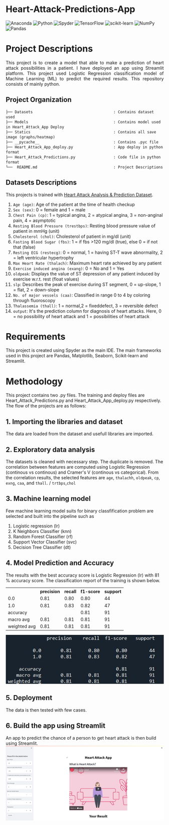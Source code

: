 <h1> Heart-Attack-Predictions-App </h1>

![Anaconda](https://img.shields.io/badge/Anaconda-%2344A833.svg?style=for-the-badge&logo=anaconda&logoColor=white)
![Python](https://img.shields.io/badge/python-3670A0?style=for-the-badge&logo=python&logoColor=ffdd54)
![Spyder](https://img.shields.io/badge/Spyder-838485?style=for-the-badge&logo=spyder%20ide&logoColor=maroon)
![TensorFlow](https://img.shields.io/badge/TensorFlow-%23FF6F00.svg?style=for-the-badge&logo=TensorFlow&logoColor=white)
![scikit-learn](https://img.shields.io/badge/scikit--learn-%23F7931E.svg?style=for-the-badge&logo=scikit-learn&logoColor=white)
![NumPy](https://img.shields.io/badge/numpy-%23013243.svg?style=for-the-badge&logo=numpy&logoColor=white)
![Pandas](https://img.shields.io/badge/pandas-%23150458.svg?style=for-the-badge&logo=pandas&logoColor=white)



# Project Descriptions
<p align="justify"> This project is to create a model that able to make a prediction of heart attack possibilities in a patient. I have deployed an app using Streamlit platform. This project used Logistic Regression classification model of Machine Learning (ML) to predict the required results. This repository consists of mainly python.</p>

## Project Organization
  ```
  ├── Datasets                                    : Contains dataset used 
  ├── Models                                      : Contains model used in Heart_Attack_App Deploy
  ├── Statics                                     : Contains all save image (graphs/heatmap)
  ├── __pycache__                                 : Contains .pyc file
  ├── Heart_Attack_App_deploy.py                  : App deploy in python format
  ├── Heart_Attack_Predictions.py                 : Code file in python format
  └──  README.md                                  : Project Descriptions 
  ```
## Datasets Descriptions
This projects is trained with  [Heart Attack Analysis & Prediction Dataset](https://www.kaggle.com/datasets/rashikrahmanpritom/heart-attack-analysis-prediction-dataset).

1. `Age (age)`: Age of the patient at the time of health checkup
2. `Sex (sex)`: 0 = female and 1 = male
3. `Chest Pain (cp)`: 1 = typical angina, 2 = atypical angina, 3 = non-anginal pain, 4 = asymptotic
4. `Resting Blood Pressure (trestbps)`: Resting blood pressure value of patient in mmHg (unit)
5. `Cholesterol (chol)`: Cholesterol of patient in mg/dl (unit)
6. `Fasting Blood Sugar (fbs)`: 1 = if fbs >120 mg/dl (true), else 0 = if not that (false)
7. `Resting ECG (restecg)`: 0 = normal, 1 = having ST-T wave abnormality, 2 = left ventricular hypertrophy
8. `Max Heart Rate (thalach)`: Maximum heart rate achieved by any patient
9. `Exercise induced angina (exang)`: 0 = No and 1 = Yes
10. `oldpeak`: Displays the value of ST depression of any patient induced by exercise w.r.t. rest (float values)
11. `slp`: Describes the peak of exercise during ST segment, 0 = up-slope, 1 = flat, 2 = down-slope
12. `No. of major vessels (caa)`: Classified in range 0 to 4 by coloring through fluoroscopy
13. `Thalassemia (thall)`: 1 = normal,2 = fixeddefect, 3 = reversible defect
14. `output`: It's the prediction column for diagnosis of heart attacks. Here, 0 = no possibility of heart attack and 1 = possibilities of heart attack

# Requirements
This project is created using Spyder as the main IDE. The main frameworks used in this project are Pandas, Matplotlib, Seaborn, Scikit-learn and Streamlit.

# Methodology
This project contains two .py files. The training and deploy files are Heart_Attack_Predictions.py and Heart_Attack_App_deploy.py respectively. The flow of the projects are as follows:

   ## 1. Importing the libraries and dataset

   The data are loaded from the dataset and usefull libraries are imported.

   ## 2. Exploratory data analysis

   The datasets is cleaned with necessary step. The duplicate is removed. The correlation between features are computed using Logistic Regression (continous vs continous) and Cramer's V (continous vs categorical). From the correlation results, the selected features are `age`, `thalachh`, `oldpeak`, `cp`, `exng`, `caa`, and `thall`. / `trtbps`,`chol`

   ## 3. Machine learning model 

   Few machine learning model suits for binary classfification problem are selected and built into the pipeline such as 

  1. Logistic regression (lr)
  2. K Neighbors Classifier (knn)
  3. Random Forest Classifier (rf)
  4. Support Vector Classifier (svc)
  5. Decision Tree Classifier (dt)

   ## 4. Model Prediction and Accuracy

   The results with the best accuracy score is Logistic Regression (lr) with 81 % accuracy score. The classification report of the training is shown below. 
   
   <!DOCTYPE html>
<html>
 
<head>
</head>
 
<body>
    <table style="width:100%">
        <tr>
            <th></th>
            <th>precision</th>
            <th>recall</th>
            <th>f1-score</th>
            <th>support</th>
        </tr>
        <tr>
            <td>0.0</td>
            <td>0.81</td>          
            <td>0.80</td>
            <td>0.80</td>
            <td>44</td>
        </tr>
        <tr>
            <td>1.0</td>
            <td>0.81</td>          
            <td>0.83</td>
            <td>0.82</td>
            <td>47</td>
        </tr>
        <tr>
            <td>accuracy</td>
            <td></td>          
            <td></td>
            <td>0.81</td>
            <td>91</td>
        </tr>
        <tr>
            <td>macro avg</td>
            <td>0.81</td>          
            <td>0.81</td>
            <td>0.81</td>
            <td>91</td>
        </tr>
        <tr>
            <td>weighted avg</td>
            <td>0.81</td>          
            <td>0.81</td>
            <td>0.81</td>
            <td>91</td>
        </tr>
    </table>
</body>
 
</html>    

![](Statics/Classification_report_accuracy.JPG)

   ## 5. Deployment

  The data is then tested with few cases.

   ## 6. Build the app using Streamlit

   An app to predict the chance of a person to get heart attack is then build using Streamlit. 
   ![](Statics/streamlit_deploy.JPG)
